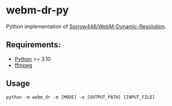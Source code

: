 # webm-dr-py

Python implementation of [Sorrow446/WebM-Dynamic-Resolution](https://github.com/Sorrow446/WebM-Dynamic-Resolution).

## Requirements:
- [Python](https://python.org/downloads) >= 3.10
- [ffmpeg](https://www.gyan.dev/ffmpeg/builds/)

## Usage
```shell
python -m webm_dr -m [MODE] -o [OUTPUT_PATH] [INPUT_FILE]
```